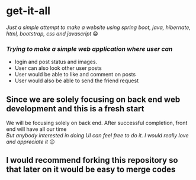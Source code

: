 # get-it-all
*Just a simple attempt to make a website using spring boot, java, hibernate, html, bootstrap, css and javascript* 😁

### *Trying to make a simple web application where user can*    
* login and post status and images.
* User can also look other user posts
* User would be able to like and comment on posts
* User would also be able to send the friend request

## Since we are solely focusing on back end web development and this is a fresh start  
We will be focusing solely on back end. After successful completion, front end will have all our time  
*But anybody interested in doing UI can feel free to do it. I would really love and appreciate it* 😉

## I would recommend forking this repository so that later on it would be easy to merge codes
